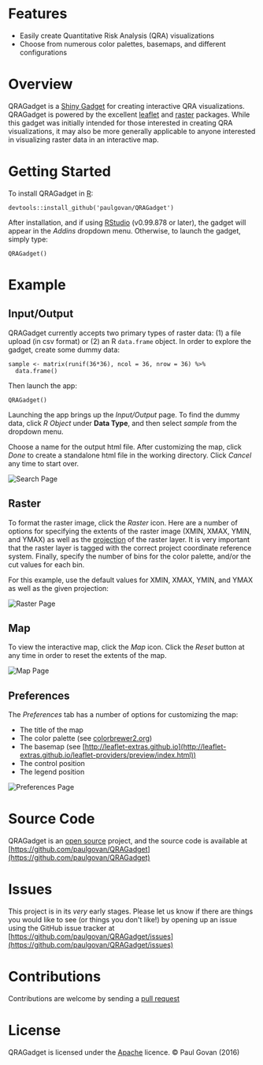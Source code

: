 # Features
* Easily create Quantitative Risk Analysis (QRA) visualizations
* Choose from numerous color palettes, basemaps, and different configurations

# Overview
QRAGadget is a [Shiny Gadget](http://shiny.rstudio.com/articles/gadgets.html) for creating interactive QRA visualizations. QRAGadget is powered by the excellent [leaflet](http://leafletjs.com/) and [raster](https://cran.r-project.org/web/packages/raster/vignettes/Raster.pdf) packages. While this gadget was initially intended for those interested in creating QRA visualizations, it may also be more generally applicable to anyone interested in visualizing raster data in an interactive map. 

# Getting Started
To install QRAGadget in [R](https://www.r-project.org):

```
devtools::install_github('paulgovan/QRAGadget')
```

After installation, and if using [RStudio](https://www.rstudio.com/products/rstudio/) (v0.99.878 or later), the gadget will appear in the *Addins* dropdown menu. Otherwise, to launch the gadget, simply type:

```
QRAGadget()
```

# Example

## Input/Output

QRAGadget currently accepts two primary types of raster data: (1) a file upload (in csv format) or (2) an R `data.frame` object. In order to explore the gadget, create some dummy data:

```
sample <- matrix(runif(36*36), ncol = 36, nrow = 36) %>%
  data.frame()
```

Then launch the app:

```
QRAGadget()
```

Launching the app brings up the *Input/Output* page. To find the dummy data, click *R Object* under **Data Type**, and then select *sample* from the dropdown menu.

Choose a name for the output html file. After customizing the map, click *Done* to create a standalone html file in the working directory. Click *Cancel* any time to start over. 

![Search Page](https://github.com/paulgovan/QRAGadget/blob/master/images/Search%20Page.png?raw=true)

## Raster

To format the raster image, click the *Raster* icon. Here are a number of options for specifying the extents of the raster image (XMIN, XMAX, YMIN, and YMAX) as well as the [projection](https://rstudio.github.io/leaflet/raster.html) of the raster layer. It is very important that the raster layer is tagged with the correct project coordinate reference system. Finally, specify the number of bins for the color palette, and/or the cut values for each bin.

For this example, use the default values for XMIN, XMAX, YMIN, and YMAX as well as the given projection:

![Raster Page](https://github.com/paulgovan/QRAGadget/blob/master/images/raster.PNG?raw=true)

## Map

To view the interactive map, click the *Map* icon. Click the *Reset* button at any time in order to reset the extents of the map.

![Map Page](https://github.com/paulgovan/QRAGadget/blob/master/images/map2.PNG?raw=true)

## Preferences

The *Preferences* tab has a number of options for customizing the map:

* The title of the map
* The color palette (see [colorbrewer2.org](colorbrewer2.org))
* The basemap (see [http://leaflet-extras.github.io](http://leaflet-extras.github.io/leaflet-providers/preview/index.html))
* The control position
* The legend position

![Preferences Page](https://github.com/paulgovan/QRAGadget/blob/master/images/preferences.PNG?raw=true)

# Source Code
QRAGadget is an [open source](http://opensource.org) project, and the source code is available at [https://github.com/paulgovan/QRAGadget](https://github.com/paulgovan/QRAGadget)

# Issues
This project is in its *very* early stages. Please let us know if there are things you would like to see (or things you don't like!) by opening up an issue using the GitHub issue tracker at [https://github.com/paulgovan/QRAGadget/issues](https://github.com/paulgovan/QRAGadget/issues)

# Contributions
Contributions are welcome by sending a [pull request](https://github.com/paulgovan/QRAGadget/pulls)

# License
QRAGadget is licensed under the [Apache](http://www.apache.org/licenses/LICENSE-2.0) licence. &copy; Paul Govan (2016)
